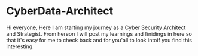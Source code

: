 # CyberData-Architect
Hi everyone,
Here I am starting my journey as a Cyber Security Architect and Strategist. From hereon I will post my learnings and finidings in here so that it's easy for me to check back and for you'all to look intoif you find this interesting.
